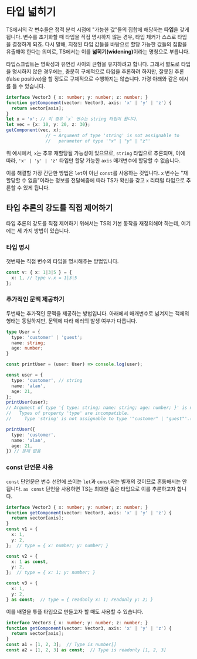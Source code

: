 # 타입 넓히기

TS에서의 각 변수들은 정적 분석 시점에 "가능한 값"들의 집합에 해당하는 **타입**을 갖게 됩니다.
변수를 초기화할 때 타입을 직접 명시하지 않는 경우, 타입 체커가 스스로 타입을 결정하게 되죠.
다시 말해, 지정된 타입 값들을 바탕으로 할당 가능한 값들의 집합을 유출해야 한다는 의미로, TS에서는 이를 <b>넓히기(widening)</b>이라는 명칭으로 부릅니다.

타입스크립트는 명확성과 유연성 사이의 균형을 유지하려고 합니다.
그래서 별도로 타입을 명시하지 않은 경우에는, 충분히 구체적으로 타입을 추론하려 하지만, 잘못된 추론(false positive)을 할 정도로 구체적으로 수행하지는 않습니다.
가령 아래와 같은 예시를 들 수 있습니다.

```ts
interface Vector3 { x: number; y: number; z: number; }
function getComponent(vector: Vector3, axis: 'x' | 'y' | 'z') {
  return vector[axis];
}
let x = 'x'; // 이 경우 `x` 변수는 string 타입이 됩니다.
let vec = {x: 10, y: 20, z: 30};
getComponent(vec, x);
               // ~ Argument of type 'string' is not assignable to
               //   parameter of type '"x" | "y" | "z"'
```
위 예시에서, `x`는 추후 재할당될 가능성이 있으므로, `string` 타입으로 추론되며, 이에 따라, `'x' | 'y' | 'z'` 타입만 할당 가능한 `axis` 매개변수에 할당할 수 없습니다.

이를 해결할 가장 간단한 방법은 `let`이 아닌 `const`를 사용하는 것입니다.
`x` 변수는 "재할당할 수 없음"이라는 정보를 전달해줌에 따라 TS가 확신을 갖고 `x` 리터럴 타입으로 추론할 수 있게 됩니다.

## 타입 추론의 강도를 직접 제어하기

타입 추론의 강도를 직접 제어하기 위해서는 TS의 기본 동작을 재정의해야 하는데, 여기에는 세 가지 방법이 있습니다.

### 타입 명시

첫번째는 직접 변수의 타입을 명시해주는 방법입니다.

```ts
const v: { x: 1|3|5 } = {
  x: 1, // type v.x = 1|3|5
};
```

### 추가적인 문맥 제공하기

두번째는 추가적인 문맥을 제공하는 방법입니다. 아래에서 매개변수로 넘겨지는 객체의 형태는 동일하지만, 문맥에 따라 에러의 발생 여부가 다릅니다.

```ts
type User = {
  type: 'customer' | 'guest';
  name: string;
  age: number;
}

const printUser = (user: User) => console.log(user);

const user = {
  type: 'customer', // string
  name: 'alan',
  age: 21,
};
printUser(user); 
// Argument of type '{ type: string; name: string; age: number; }' is not assignable to parameter of type 'User'.
//   Types of property 'type' are incompatible.
//     Type 'string' is not assignable to type '"customer" | "guest"'.(2345)

printUser({
  type: 'customer',
  name: 'alan',
  age: 21,
}) // 문제 없음
```

### const 단언문 사용

`const` 단언문은 변수 선언에 쓰이는 `let`과 `const`와는 별개의 것이므로 혼동해서는 안됩니다.
`as const` 단언을 사용하면 TS는 최대한 좁은 타입으로 이를 추론하고자 합니다.

```ts
interface Vector3 { x: number; y: number; z: number; }
function getComponent(vector: Vector3, axis: 'x' | 'y' | 'z') {
  return vector[axis];
}
const v1 = {
  x: 1,
  y: 2,
};  // type = { x: number; y: number; }

const v2 = {
  x: 1 as const,
  y: 2,
};  // type = { x: 1; y: number; }

const v3 = {
  x: 1,
  y: 2,
} as const;  // type = { readonly x: 1; readonly y: 2; }
```

이를 배열을 튜플 타입으로 만들고자 할 때도 사용할 수 있습니다.

```ts
interface Vector3 { x: number; y: number; z: number; }
function getComponent(vector: Vector3, axis: 'x' | 'y' | 'z') {
  return vector[axis];
}
const a1 = [1, 2, 3];  // Type is number[]
const a2 = [1, 2, 3] as const;  // Type is readonly [1, 2, 3]
```